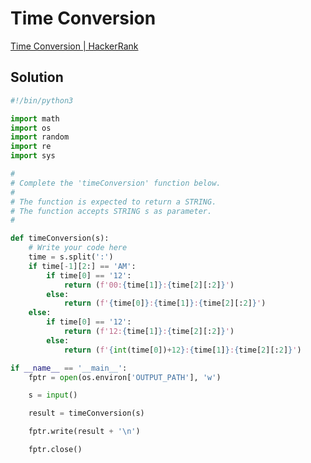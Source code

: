 # Time Conversion

[Time Conversion | HackerRank](https://www.hackerrank.com/challenges/one-week-preparation-kit-time-conversion/problem?isFullScreen=true&h_l=interview&playlist_slugs%5B%5D=preparation-kits&playlist_slugs%5B%5D=one-week-preparation-kit&playlist_slugs%5B%5D=one-week-day-one)

## Solution

```python
#!/bin/python3

import math
import os
import random
import re
import sys

#
# Complete the 'timeConversion' function below.
#
# The function is expected to return a STRING.
# The function accepts STRING s as parameter.
#

def timeConversion(s):
    # Write your code here
    time = s.split(':')
    if time[-1][2:] == 'AM':
        if time[0] == '12':
            return (f'00:{time[1]}:{time[2][:2]}')
        else:
            return (f'{time[0]}:{time[1]}:{time[2][:2]}')
    else:
        if time[0] == '12':
            return (f'12:{time[1]}:{time[2][:2]}')
        else:
            return (f'{int(time[0])+12}:{time[1]}:{time[2][:2]}')

if __name__ == '__main__':
    fptr = open(os.environ['OUTPUT_PATH'], 'w')

    s = input()

    result = timeConversion(s)

    fptr.write(result + '\n')

    fptr.close()
```

